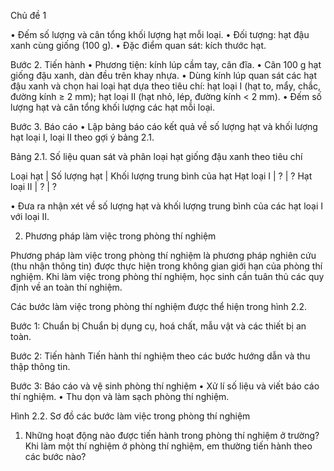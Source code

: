 Chủ đề 1

• Đếm số lượng và cân tổng khối lượng hạt mỗi loại.
• Đối tượng: hạt đậu xanh cùng giống (100 g).
• Đặc điểm quan sát: kích thước hạt.

Bước 2. Tiến hành
• Phương tiện: kính lúp cầm tay, cân đĩa.
• Cân 100 g hạt giống đậu xanh, dàn đều trên khay nhựa.
• Dùng kính lúp quan sát các hạt đậu xanh và chọn hai loại hạt dựa theo tiêu chí:
hạt loại I (hạt to, mẩy, chắc, đường kính ≥ 2 mm); hạt loại II (hạt nhỏ, lép,
đường kính < 2 mm).
• Đếm số lượng hạt và cân tổng khối lượng các hạt mỗi loại.

Bước 3. Báo cáo
• Lập bảng báo cáo kết quả về số lượng hạt và khối lượng hạt loại I, loại II theo
gợi ý bảng 2.1.

Bảng 2.1. Số liệu quan sát và phân loại hạt giống đậu xanh theo tiêu chí

Loại hạt | Số lượng hạt | Khối lượng trung bình của hạt
Hạt loại I | ? | ?
Hạt loại II | ? | ?

• Đưa ra nhận xét về số lượng hạt và khối lượng trung bình của các hạt loại I
với loại II.

2. Phương pháp làm việc trong phòng thí nghiệm

Phương pháp làm việc trong phòng thí nghiệm là phương pháp nghiên cứu (thu nhận thông tin) được thực hiện trong không gian giới hạn của phòng thí nghiệm. Khi làm việc trong phòng thí nghiệm, học sinh cần tuân thủ các quy định về an toàn thí nghiệm.

Các bước làm việc trong phòng thí nghiệm được thể hiện trong hình 2.2.

Bước 1: Chuẩn bị
Chuẩn bị dụng cụ, hoá chất, mẫu vật và các thiết bị an toàn.

Bước 2: Tiến hành
Tiến hành thí nghiệm theo các bước hướng dẫn và thu thập thông tin.

Bước 3: Báo cáo và vệ sinh phòng thí nghiệm
• Xử lí số liệu và viết báo cáo thí nghiệm.
• Thu dọn và làm sạch phòng thí nghiệm.

Hình 2.2. Sơ đồ các bước làm việc trong phòng thí nghiệm

1. Những hoạt động nào được tiến hành trong phòng thí nghiệm ở trường? Khi làm một thí nghiệm ở phòng thí nghiệm, em thường tiến hành theo các bước nào?